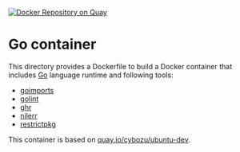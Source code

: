 [![Docker Repository on Quay](https://quay.io/repository/cybozu/golang/status "Docker Repository on Quay")](https://quay.io/repository/cybozu/golang)

Go container
============

This directory provides a Dockerfile to build a Docker container
that includes [Go](https://golang.org/) language runtime and following
tools:

* [goimports](https://godoc.org/golang.org/x/tools/cmd/goimports)
* [golint](https://github.com/golang/lint)
* [ghr](https://github.com/tcnksm/ghr)
* [nilerr](https://github.com/gostaticanalysis/nilerr)
* [restrictpkg](./restrictpkg/README.md)

This container is based on [quay.io/cybozu/ubuntu-dev](https://quay.io/repository/cybozu/ubuntu-dev).
